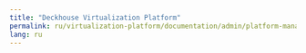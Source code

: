 ```yaml
---
title: "Deckhouse Virtualization Platform"
permalink: ru/virtualization-platform/documentation/admin/platform-management/sds_local_volume.html
lang: ru
---
```

